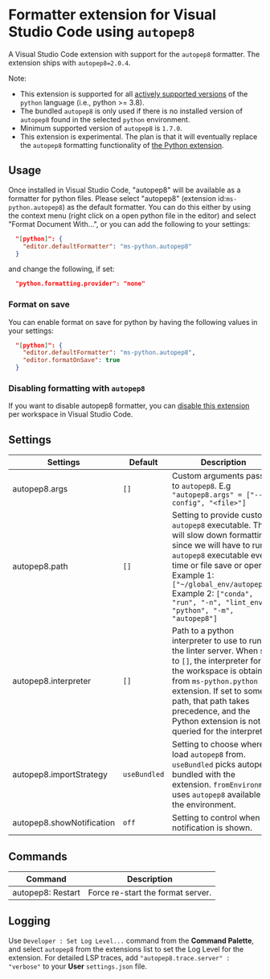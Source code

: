 # Formatter extension for Visual Studio Code using `autopep8`

A Visual Studio Code extension with support for the `autopep8` formatter. The extension ships with `autopep8=2.0.4`.

Note:

-   This extension is supported for all [actively supported versions](https://devguide.python.org/#status-of-python-branches) of the `python` language (i.e., python >= 3.8).
-   The bundled `autopep8` is only used if there is no installed version of `autopep8` found in the selected `python` environment.
-   Minimum supported version of `autopep8` is `1.7.0`.
-   This extension is experimental. The plan is that it will eventually replace the `autopep8` formatting functionality of [the Python extension](https://marketplace.visualstudio.com/items?itemName=ms-python.python).

## Usage

Once installed in Visual Studio Code, "autopep8" will be available as a formatter for python files. Please select "autopep8" (extension id:`ms-python.autopep8`) as the default formatter. You can do this either by using the context menu (right click on a open python file in the editor) and select "Format Document With...", or you can add the following to your settings:

```json
  "[python]": {
    "editor.defaultFormatter": "ms-python.autopep8"
  }
```

and change the following, if set:

```json
  "python.formatting.provider": "none"
```

### Format on save

You can enable format on save for python by having the following values in your settings:

```json
  "[python]": {
    "editor.defaultFormatter": "ms-python.autopep8",
    "editor.formatOnSave": true
  }
```

### Disabling formatting with `autopep8`

If you want to disable autopep8 formatter, you can [disable this extension](https://code.visualstudio.com/docs/editor/extension-marketplace#_disable-an-extension) per workspace in Visual Studio Code.

## Settings

| Settings                  | Default      | Description                                                                                                                                                                                                                                                                          |
| ------------------------- | ------------ | ------------------------------------------------------------------------------------------------------------------------------------------------------------------------------------------------------------------------------------------------------------------------------------ |
| autopep8.args             | `[]`         | Custom arguments passed to `autopep8`. E.g `"autopep8.args" = ["--config", "<file>"]`                                                                                                                                                                                                |
| autopep8.path             | `[]`         | Setting to provide custom `autopep8` executable. This will slow down formatting, since we will have to run `autopep8` executable every time or file save or open. Example 1: `["~/global_env/autopep8"]` Example 2: `["conda", "run", "-n", "lint_env", "python", "-m", "autopep8"]` |
| autopep8.interpreter      | `[]`         | Path to a python interpreter to use to run the linter server. When set to `[]`, the interpreter for the workspace is obtained from `ms-python.python` extension. If set to some path, that path takes precedence, and the Python extension is not queried for the interpreter        |
| autopep8.importStrategy   | `useBundled` | Setting to choose where to load `autopep8` from. `useBundled` picks autopep8 bundled with the extension. `fromEnvironment` uses `autopep8` available in the environment.                                                                                                             |
| autopep8.showNotification | `off`        | Setting to control when a notification is shown.                                                                                                                                                                                                                                     |

## Commands

| Command           | Description                       |
| ----------------- | --------------------------------- |
| autopep8: Restart | Force re-start the format server. |

## Logging

Use `Developer : Set Log Level...` command from the **Command Palette**, and select `autopep8` from the extensions list to set the Log Level for the extension. For detailed LSP traces, add `"autopep8.trace.server" : "verbose"` to your **User** `settings.json` file.
